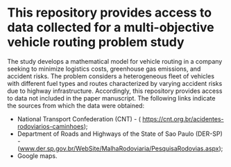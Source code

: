 # This repository provides access to data collected for a multi-objective vehicle routing problem study
The study develops a mathematical model for vehicle routing in a company seeking to minimize logistics costs, greenhouse gas emissions, and accident risks. The problem considers a heterogeneous fleet of vehicles with different fuel types and routes characterized by varying accident risks due to highway infrastructure. Accordingly, this repository provides access to data not included in the paper manuscript. The following links indicate the sources from which the data were obtained:

- National Transport Confederation (CNT) - ( https://cnt.org.br/acidentes-rodoviarios-caminhoes);
- Department of Roads and Highways of the State of Sao Paulo (DER-SP) - (www.der.sp.gov.br/WebSite/MalhaRodoviaria/PesquisaRodovias.aspx);
- Google maps.
